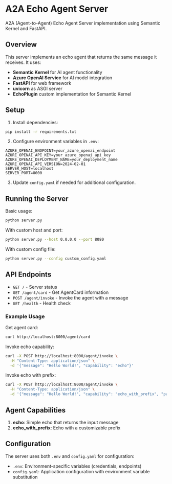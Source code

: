 # A2A Echo Agent Server

A2A (Agent-to-Agent) Echo Agent Server implementation using Semantic Kernel and FastAPI.

## Overview

This server implements an echo agent that returns the same message it receives. It uses:
- **Semantic Kernel** for AI agent functionality
- **Azure OpenAI Service** for AI model integration
- **FastAPI** for web framework
- **uvicorn** as ASGI server
- **EchoPlugin** custom implementation for Semantic Kernel

## Setup

1. Install dependencies:
```bash
pip install -r requirements.txt
```

2. Configure environment variables in `.env`:
```env
AZURE_OPENAI_ENDPOINT=your_azure_openai_endpoint
AZURE_OPENAI_API_KEY=your_azure_openai_api_key
AZURE_OPENAI_DEPLOYMENT_NAME=your_deployment_name
AZURE_OPENAI_API_VERSION=2024-02-01
SERVER_HOST=localhost
SERVER_PORT=8000
```

3. Update `config.yaml` if needed for additional configuration.

## Running the Server

Basic usage:
```bash
python server.py
```

With custom host and port:
```bash
python server.py --host 0.0.0.0 --port 8080
```

With custom config file:
```bash
python server.py --config custom_config.yaml
```

## API Endpoints

- `GET /` - Server status
- `GET /agent/card` - Get AgentCard information
- `POST /agent/invoke` - Invoke the agent with a message
- `GET /health` - Health check

### Example Usage

Get agent card:
```bash
curl http://localhost:8000/agent/card
```

Invoke echo capability:
```bash
curl -X POST http://localhost:8000/agent/invoke \
  -H "Content-Type: application/json" \
  -d '{"message": "Hello World!", "capability": "echo"}'
```

Invoke echo with prefix:
```bash
curl -X POST http://localhost:8000/agent/invoke \
  -H "Content-Type: application/json" \
  -d '{"message": "Hello World!", "capability": "echo_with_prefix", "parameters": {"prefix": "Echo: "}}'
```

## Agent Capabilities

1. **echo**: Simple echo that returns the input message
2. **echo_with_prefix**: Echo with a customizable prefix

## Configuration

The server uses both `.env` and `config.yaml` for configuration:
- `.env`: Environment-specific variables (credentials, endpoints)
- `config.yaml`: Application configuration with environment variable substitution